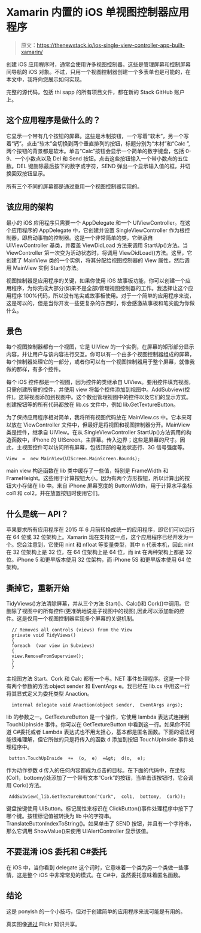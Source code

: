 # Xamarin 内置的 iOS 单视图控制器应用程序

> 原文：<https://thenewstack.io/ios-single-view-controller-app-built-xamarin/>

创建 iOS 应用程序时，通常会使用许多视图控制器。这些是管理屏幕和控制屏幕间导航的 iOS 对象。不过，只用一个视图控制器创建一个多表单也是可能的，在本文中，我将向您展示如何实现。

完整的源代码，包括 thi sapp 的所有项目文件，都在新的 Stack GitHub 账户上。

## 这个应用程序是做什么的？

它显示一个带有几个按钮的屏幕。这些是木制按钮，一个写着“软木”，另一个写着“钙”。点击“软木”会切换到两个垂直排列的按钮，标题分别为“木材”和“Calc ”,两个按钮的背景都是软木。单击“Calc”按钮会显示一个简单的数字键盘，包括 0-9、一个小数点以及 Del 和 Send 按钮。点击这些按钮输入一个带小数点的五位数。DEL 键删除最后按下的数字或字符，SEND 弹出一个显示输入值的框，并切换回双按钮显示。

所有三个不同的屏幕都是通过重用一个视图控制器实现的。

## 该应用的架构

最小的 iOS 应用程序只需要一个 AppDelegate 和一个 UIViewController。在这个应用程序的 AppDelegate 中，它创建并设置 SingleViewController 作为根控制器，即启动事物的控制器。这是一个非常简单的类，它继承自 UIViewController 基类，并覆盖 ViewDidLoad 方法来调用 StartUp()方法。当 ViewController 第一次变为活动状态时，将调用 ViewDidLoad()方法。这里，它创建了 MainView 类的一个实例，将其分配给视图控制器的 View 属性，然后调用 MainView 实例 Start()方法。

视图控制器是应用程序的关键，如果你使用 iOS 故事板功能，你可以创建一个应用程序，为你完成大部分(如果不是全部)管理视图控制器的工作。我选择让这个应用程序 100%代码，所以没有笔尖或故事板使用。对于一个简单的应用程序来说，这是可以的，但是当你开发一些更复杂的东西时，你会感激故事板和笔尖能为你做什么。

## 景色

每个视图控制器都有一个视图，它是 UIView 的一个实例，在屏幕的矩形部分显示内容，并让用户与该内容进行交互。你可以有一个由多个视图控制器组成的屏幕，每个控制器处理它的一部分，或者你可以有一个视图控制器用于整个屏幕，就像我做的那样，有多个控件。

每个 iOS 控件都是一个视图，因为控件的类继承自 UIView。要用控件填充视图，只需创建所需的控件，并使用 view 将每个控件添加到视图中。AddSubview(控件)。这将视图添加到视图中。这个数组管理视图中的控件以及它们的显示方式。创建按钮等的所有代码都放在 lib.cs 文件中，例如 lib.GetTextureButton。

为了保持应用程序相对简单，我将所有视图代码放在 MainView.cs 中。它本来可以放在 ViewController 文件中，但最好是将视图和视图控制器分开。MainView 类是控件，继承自 UIView。在从 SingleViewController StartUp()方法调用的构造函数中，iPhone 的 UIScreen。主屏幕。传入边界；这些是屏幕的尺寸。因此，主视图控件可以访问所有屏幕，包括顶部的电池状态行、3G 信号强度等。

```
View  =  new MainView(UIScreen.MainScreen.Bounds);

```

main view 构造函数在 lib 类中缓存了一些值，特别是 FrameWidth 和 FrameHeight。这些用于计算按钮大小。因为有两个方形按钮，所以计算出的按钮大小存储在 lib 中。来自 iPhone 屏幕宽度的 ButtonWidth，用于计算水平坐标 col1 和 col2，并在放置按钮时使用它们。

## 什么是统一 API？

苹果要求所有应用程序在 2015 年 6 月前转换成统一的应用程序，即它们可以运行在 64 位或 32 位架构上。Xamarin 现在支持这一点，这个应用程序已经开发为一个。您会注意到，它使用 nint 和 nfloat 等变量类型，其中 n 代表本机，因此 nint 在 32 位架构上是 32 位，在 64 位架构上是 64 位，而 int 在两种架构上都是 32 位。iPhone 5 和更早版本使用 32 位架构，而 iPhone 5S 和更早版本使用 64 位架构。

## 撕掉它，重新开始

TidyViews()方法清除屏幕，并从三个方法 Start()、Calc()和 Cork()中调用。它删除了视图中的所有控件(更准确地说是子视图中的视图),因此可以添加新的控件。这是仅用一个视图控制器实现多个屏幕的关键机制。

```
  // Removes all controls (views) from the View
  private void TidyViews()
  {
  foreach  (var view in Subviews)
  {
  view.RemoveFromSuperview();
  }
  }

```

主视图方法 Start、Cork 和 Calc 都有一个与。NET 事件处理程序。这是一个带有两个参数的方法:object sender 和 EventArgs e。我已经在 lib.cs 中用这一行将其显式定义为委托类型 Anaction。

```
  internal delegate void Anaction(object sender,  EventArgs args);

```

lib 的参数之一。GetTextureButton 是一个操作，它使用 lambda 表达式连接到 TouchUpInside 事件。你可以在 GetTextureButton 中看到这一行。如果你不知道 C#委托或者 Lambda 表达式也不用太担心，基本都是匿名函数。下面的语法可能很难理解，但它所做的只是将传入的函数 d 添加到按钮 TouchUpInside 事件处理程序中。

```
 button.TouchUpInside  +=  (o,  e)  =&gt;  d(o,  e);

```

作为动作参数 d 传入的任何内容都成为点击的目标。在下面的代码中，在坐标(Col1，bottomy)处添加了一个带有文本“Cork”的按钮，当单击该按钮时，它会调用 Cork()方法。

```
 AddSubview(_lib.GetTextureButton("Cork",  col1,  bottomy,  Cork));

```

键盘按键使用 UIButton。标记属性来标识在 ClickButton()事件处理程序中按下了哪个键。按钮标记值被转换为 lib 中的字符串。TranslateButtonIndexToString()。如果单击了 SEND 按钮，并且有一个字符串，那么它调用 ShowValue()来使用 UIAlertController 显示该值。

## 不要混淆 iOS 委托和 C#委托

在 iOS 中，当你看到 delegate 这个词时，它意味着一个类为另一个类做一些事情，这是整个 iOS 中非常常见的模式。在 C#中，虽然委托意味着匿名函数。

## 结论

这是 ponyish 的一个小技巧，但对于创建简单的应用程序来说可能是有用的。

真实图像[通过](https://www.flickr.com/photos/75001512@N00/7864614878/in/photolist-bBnC2S-bBoAow-9KJbGj-gHeEMT-3SzWn9-9Kj3a6-5WoGuJ-5WoGqW-nLKXZ6-9gzLnQ-6pEMeU-7iEFwq-9KJaUC-5WjpVt-5WjqpK-7z6BZD-7zas45-5WoGws-e49PUQ-7zapQ3-7zapcQ-9KHMS7-ecdhVE-earsT3-eakLze-eakMEF-5WoFZS-8sPtGD-cYYd1f-cdjyHJ-cdjxhs-9isYYY-dtgma-cdjRmQ-cdjouh-bVX7uZ-bVXvMX-9gwFon-8g9fo6-9bW3Cu-9GjoHr-ebEpkH-64GBfU-61MDuv-ccqggh-7Uq6YD-5WoGo7-5Mux8Y-6bcDJ8-5WjqfX) Flickr 知识共享。

<svg xmlns:xlink="http://www.w3.org/1999/xlink" viewBox="0 0 68 31" version="1.1"><title>Group</title> <desc>Created with Sketch.</desc></svg>